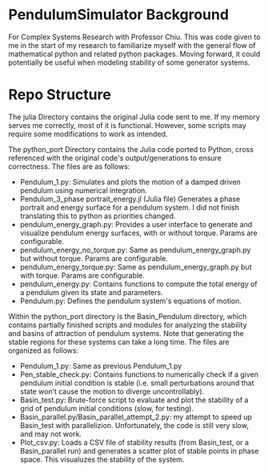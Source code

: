 # PendulumSimulator Background
For Complex Systems Research with Professor Chiu. This was code given to me in the start of my research to familiarize myself with the  general flow of mathematical python and related python packages. Moving forward, it could potentially be useful when modeling stability of some generator systems. 

# Repo Structure
The julia Directory contains the original Julia code sent to me. If my memory serves me correctly, most of it is functional. However, some scripts may require some modifications to work as intended.

The python_port Directory contains the Julia code ported to Python, cross referenced with the original code's output/generations to ensure correctness. The files are as follows:
* Pendulum_1.py: Simulates and plots the motion of a damped driven pendulum using numerical integration.
* Pendulum_3_phase portrait_energy.jl (Julia file) Generates a phase portrait and energy surface for a pendulum system. I did not finish translating this to python as priorities changed.
* pendulum_energy_graph.py: Provides a user interface to generate and visualize pendulum energy surfaces, with or without torque. Params are configurable.
* pendulum_energy_no_torque.py: Same as pendulum_energy_graph.py but without torque. Params are configurable.
* pendulum_energy_torque.py: Same as pendulum_energy_graph.py but with torque. Params are configurable.
* pendulum_energy.py: Contains functions to compute the total energy of a pendulum given its state and parameters.
* Pendulum.py: Defines the pendulum system's equations of motion.

Within the python_port directory is the Basin_Pendulum directory, which contains partially finished scripts and modules for analyzing the stability and basins of attraction of pendulum systems. Note that generating the stable regions for these systems can take a long time. The files are organized as follows:
* Pendulum_1.py: Same as previous Pendulum_1.py
* Pen_stable_check.py: Contains functions to numerically check if a given pendulum initial condition is stable (i.e.  small perturbations around that state won’t cause the motion to diverge uncontrollably).
* Basin_test.py: Brute-force script to evaluate and plot the stability of a grid of pendulum initial conditions (slow, for testing).
* Basin_parallel.py/Basin_parallel_attempt_2.py: my attempt to speed up Basin_test with parallelizion. Unfortunately, the code is still very slow, and may not work.
* Plot_csv.py: Loads a CSV file of stability results (from Basin_test, or a Basin_parallel run) and generates a scatter plot of stable points in phase space. This visualuzes the stability of the system.



